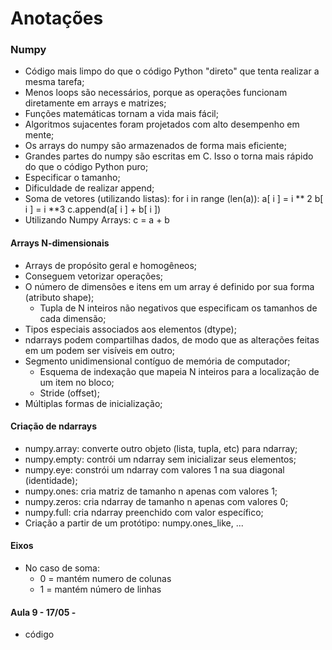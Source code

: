# Anotações

### Numpy

- Código mais limpo do que o código Python "direto" que tenta realizar a mesma tarefa;
- Menos loops são necessários, porque as operações funcionam diretamente em arrays e matrizes;
- Funções matemáticas tornam a vida mais fácil;
- Algoritmos sujacentes foram projetados com alto desempenho em mente;
- Os arrays do numpy são armazenados de forma mais eficiente;
- Grandes partes do numpy são escritas em C. Isso o torna mais rápido do que o código Python puro;
- Especificar o tamanho;
- Dificuldade de realizar append;
- Soma de vetores (utilizando listas):
    for i in range (len(a)):
        a[ i ] = i ** 2
        b[ i ] = i **3
        c.append(a[ i ] + b[ i ])
- Utilizando Numpy Arrays:
    c = a + b

#### Arrays N-dimensionais
- Arrays de propósito geral e homogêneos;
- Conseguem vetorizar operações;
- O número de dimensões e itens em um array é definido por sua forma (atributo shape);
    - Tupla de N inteiros não negativos que especificam os tamanhos de cada dimensão;
- Tipos especiais associados aos elementos (dtype);
- ndarrays podem compartilhas dados, de modo que as alterações feitas em um podem ser visíveis em outro;
- Segmento unidimensional contíguo de memória de computador;
    - Esquema de indexação que mapeia N inteiros para a localização de um item no bloco;
    - Stride (offset);
- Múltiplas formas de inicialização;

#### Criação de ndarrays
- numpy.array: converte outro objeto (lista, tupla, etc) para ndarray;
- numpy.empty: contrói um ndarray sem inicializar seus elementos;
- numpy.eye: constrói um ndarray com valores 1 na sua diagonal (identidade);
- numpy.ones: cria matriz de tamanho n apenas com valores 1;
- numpy.zeros: cria ndarray de tamanho n apenas com valores 0;
- numpy.full: cria ndarray  preenchido com valor específico;
- Criação a partir de um protótipo: numpy.ones_like, ...

#### Eixos
- No caso de soma:
    - 0 = mantém numero de colunas
    - 1 = mantém número de linhas

#### Aula 9 - 17/05 - 
- código 